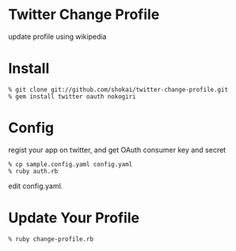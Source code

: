 Twitter Change Profile
======================
update profile using wikipedia


Install
=======

    % git clone git://github.com/shokai/twitter-change-profile.git
    % gem install twitter oauth nokogiri

Config
======

regist your app on twitter, and get OAuth consumer key and secret

    % cp sample.config.yaml config.yaml
    % ruby auth.rb

edit config.yaml.

Update Your Profile
===================

    % ruby change-profile.rb
